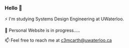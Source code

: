 ### Hello 👋

⚡ I'm studying Systems Design Engineering at UWaterloo.

🔭 Personal Website is in progress.....

📫 Feel free to reach me at c3mcarth@uwaterloo.ca

<!--
**calmcarthur/calmcarthur** is a ✨ _special_ ✨ repository because its `README.md` (this file) appears on your GitHub profile.

Here are some ideas to get you started:

- 🔭 I’m currently working on ...
- 🌱 I’m currently learning ...
- 👯 I’m looking to collaborate on ...
- 🤔 I’m looking for help with ...
- 💬 Ask me about ...
- 📫 How to reach me: ...
- 😄 Pronouns: ...
- ⚡ Fun fact: ...
-->
